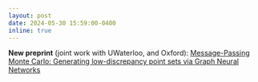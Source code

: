 ```yaml
---
layout: post
date: 2024-05-30 15:59:00-0400
inline: true
---
```


**New preprint** (joint work with UWaterloo, and Oxford): 
<a href="https://arxiv.org/pdf/2405.15059"> Message-Passing Monte Carlo: Generating low-discrepancy point sets via Graph Neural Networks </a>
